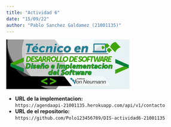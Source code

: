 ```yaml
---
title: "Actividad 6"
date: "15/09/22"
author: "Pablo Sanchez Galdamez (21001135)"
---
```


![](./docs/caratula-curso.png)

* **URL de la implementacion:** \
  `https://agendaapi-21001135.herokuapp.com/api/v1/contacto`
* **URL de el repositorio:** \
  `https://github.com/Polo123456789/DIS-actividad6-21001135`
